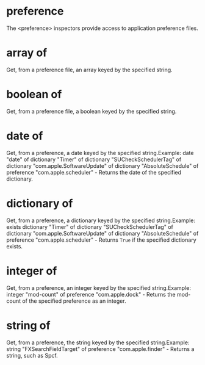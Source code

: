 # preference

The &lt;preference&gt; inspectors provide access to application preference files.

# array <string> of <preference>

Get, from a preference file, an array keyed by the specified string.

# boolean <string> of <preference>

Get, from a preference file, a boolean keyed by the specified string.

# date <string> of <preference>

Get, from a preference, a date keyed by the specified string.Example: date &quot;date&quot; of dictionary &quot;Timer&quot; of dictionary &quot;SUCheckSchedulerTag&quot; of dictionary &quot;com.apple.SoftwareUpdate&quot; of dictionary &quot;AbsoluteSchedule&quot; of preference &quot;com.apple.scheduler&quot; - Returns the date of the specified dictionary.

# dictionary <string> of <preference>

Get, from a preference, a dictionary keyed by the specified string.Example: exists dictionary &quot;Timer&quot; of dictionary &quot;SUCheckSchedulerTag&quot; of dictionary &quot;com.apple.SoftwareUpdate&quot; of dictionary &quot;AbsoluteSchedule&quot; of preference &quot;com.apple.scheduler&quot; - Returns `True` if the specified dictionary exists.

# integer <string> of <preference>

Get, from a preference, an integer keyed by the specified string.Example: integer &quot;mod-count&quot; of preference &quot;com.apple.dock&quot; - Returns the mod-count of the specified preference as an integer.

# string <string> of <preference>

Get, from a preference, the string keyed by the specified string.Example: string &quot;FXSearchFieldTarget&quot; of preference &quot;com.apple.finder&quot; - Returns a string, such as Spcf.
